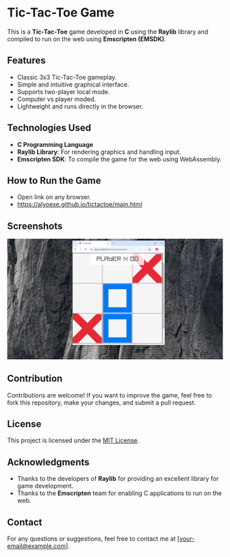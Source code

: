 # Tic-Tac-Toe Game

This is a **Tic-Tac-Toe** game developed in **C** using the **Raylib** library and compiled to run on the web using **Emscripten (EMSDK)**.

## Features
- Classic 3x3 Tic-Tac-Toe gameplay.
- Simple and intuitive graphical interface.
- Supports two-player local mode.
- Computer vs player moded.
- Lightweight and runs directly in the browser.

## Technologies Used
- **C Programming Language**
- **Raylib Library**: For rendering graphics and handling input.
- **Emscripten SDK**: To compile the game for the web using WebAssembly.

## How to Run the Game
- Open link on any browser.
- https://alyoexe.github.io/tictactoe/main.html

## Screenshots
![Tic-Tac-Toe Gameplay](/gameonlaptop.PNG)

## Contribution
Contributions are welcome! If you want to improve the game, feel free to fork this repository, make your changes, and submit a pull request.

## License
This project is licensed under the [MIT License](LICENSE).

## Acknowledgments
- Thanks to the developers of **Raylib** for providing an excellent library for game development.
- Thanks to the **Emscripten** team for enabling C applications to run on the web.

## Contact
For any questions or suggestions, feel free to contact me at [your-email@example.com].

